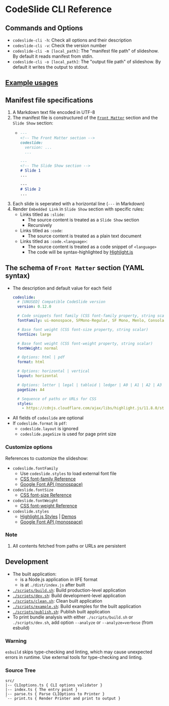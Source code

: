 # CodeSlide CLI Reference

## Commands and Options
- `codeslide-cli -h`: Check all options and their description
- `codeslide-cli -v`: Check the version number
- `codeslide-cli -m [local_path]`: The "manifest file path" of slideshow.
By default it reads manifest from stdin.
- `codeslide-cli -o [local_path]`: The "output file path" of slideshow. By default it writes the output to stdout.

## [Example usages](https://github.com/AsherJingkongChen/codeslide/tree/main/applications/cli/examples/)

## Manifest file specifications
1. A Markdown text file encoded in UTF-8
2. The manifest file is constructured of the [`Front Matter`](#the-schema-of-front-matter-section-yaml-syntax) section and the `Slide Show` section:
   - ```md
     ---
     <!-- The Front Matter section -->
     codeslide:
       version: ...
       ...

     ---
     <!-- The Slide Show section -->
     # Slide 1
     ...

     ---
     # Slide 2
     ...
     ```
3. Each slide is seperated with a horizontal line (`---` in Markdown)
4. Render `Embedded Link` in `Slide Show` section with specific rules:
   - Links titled as `:slide`:
      - The source content is treated as a `Slide Show` section
      - Recursively
   - Links titled as `:code`:
      - The source content is treated as a plain text document
   - Links titled as `:code.<language>`:
      - The source content is treated as a code snippet of `<language>`
      - The code will be syntax-highlighted by [Highlight.js](https://github.com/highlightjs/highlight.js)

## The schema of `Front Matter` section (YAML syntax)
- The description and default value for each field
   ```yaml
   codeslide:
     # [UNUSED] Compatible CodeSlide version
     version: 0.12.0

     # Code snippets font family (CSS font-family property, string scalar)
     fontFamily: ui-monospace, SFMono-Regular, SF Mono, Menlo, Consolas, Liberation Mono, monospace

     # Base font weight (CSS font-size property, string scalar)
     fontSize: large

     # Base font weight (CSS font-weight property, string scalar)
     fontWeight: normal

     # Options: html | pdf
     format: html

     # Options: horizontal | vertical
     layout: horizontal

     # Options: letter | legal | tabloid | ledger | A0 | A1 | A2 | A3 | A4 | A5 | A6
     pageSize: A4

     # Sequence of paths or URLs for CSS 
     styles:
       - https://cdnjs.cloudflare.com/ajax/libs/highlight.js/11.8.0/styles/github-dark-dimmed.min.css
   ```
- All fields of `codeslide` are optional
- If `codeslide.format` is `pdf`:
  - `codeslide.layout` is ignored
  - `codeslide.pageSize` is used for page print size

### Customize options
References to customize the slideshow:
  - `codeslide.fontFamily`
    - Use `codeslide.styles` to load external font file
    - [CSS font-family Reference](https://developer.mozilla.org/en-US/docs/Web/CSS/font-family)
    - [Google Font API (monospace)](https://fonts.google.com/?category=Monospace)
  - `codeslide.fontSize`
    - [CSS font-size Reference](https://developer.mozilla.org/en-US/docs/Web/CSS/font-size)
  - `codeslide.fontWeight`
    - [CSS font-weight Reference](https://developer.mozilla.org/en-US/docs/Web/CSS/font-weight)
  - `codeslide.styles`
    - [Highlight.js Styles](https://cdnjs.com/libraries/highlight.js) | [Demos](https://highlightjs.org/static/demo/)
    - [Google Font API (monospace)](https://fonts.google.com/?category=Monospace)

### Note
1. All contents fetched from paths or URLs are persistent

## Development
- The built application:
  - is a Node.js application in IIFE format
  - is at `./dist/index.js` after built
- [`./scripts/build.sh`](https://github.com/AsherJingkongChen/codeslide/blob/main/applications/cli/scripts/build.sh): Build production-level application
- [`./scripts/dev.sh`](https://github.com/AsherJingkongChen/codeslide/blob/main/applications/cli/scripts/dev.sh): Build development-level application
- [`./scripts/clean.sh`](https://github.com/AsherJingkongChen/codeslide/blob/main/applications/cli/scripts/clean.sh): Clean built application
- [`./scripts/example.sh`](https://github.com/AsherJingkongChen/codeslide/blob/main/applications/cli/scripts/example.sh): Build examples for the built application
- [`./scripts/publish.sh`](https://github.com/AsherJingkongChen/codeslide/blob/main/applications/cli/scripts/publish.sh): Publish built application
- To print bundle analysis with either `./scripts/build.sh` or `./scripts/dev.sh`, add option `--analyze` or `--analyze=verbose` (from esbuild)

### Warning
`esbuild` skips type-checking and linting, which may cause unexpected errors in runtime. Use external tools for type-checking and linting.

### Source Tree
```
src/
|-- CLIoptions.ts { CLI options validator }
|-- index.ts { The entry point }
|-- parse.ts { Parse CLIOptions to Printer }
`-- print.ts { Render Printer and print to output }
```

